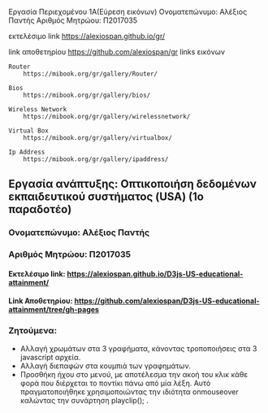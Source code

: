 Εργασία Περιεχομένου 1Α(Εύρεση εικόνων)
Ονοματεπώνυμο: Αλέξιος Παντής
Αριθμός Μητρώου: Π2017035

εκτελέσιμο link https://alexiospan.github.io/gr/

link αποθετηρίου https://github.com/alexiospan/gr
links εικόνων

    Router
        https://mibook.org/gr/gallery/Router/

    Bios
        https://mibook.org/gr/gallery/bios/

    Wireless Network
        https://mibook.org/gr/gallery/wirelessnetwork/

    Virtual Box
        https://mibook.org/gr/gallery/virtualbox/

    Ip Address
        https://mibook.org/gr/gallery/ipaddress/


## Εργασία ανάπτυξης: Οπτικοποιήση δεδομένων εκπαιδευτικού συστήματος (USA) (1ο παραδοτέο)
### Ονοματεπώνυμο: Αλέξιος Παντής
### Αριθμός Μητρώου: Π2017035
#### Εκτελέσιμο link: https://alexiospan.github.io/D3js-US-educational-attainment/
#### Link Αποθετηρίου: https://github.com/alexiospan/D3js-US-educational-attainment/tree/gh-pages
### Ζητούμενα:
- Αλλαγή χρωμάτων στα 3 γραφήματα, κάνοντας τροποποιήσεις στα 3 javascript αρχεία.
- Αλλαγή διεπαφών στα κουμπιά των γραφημάτων.
- Προσθήκη ήχου στο μενού, με αποτέλεσμα την ακοή του κλικ κάθε φορά που διέρχεται το ποντίκι πάνω από μία λέξη. Αυτό πραγματοποιήθηκε χρησιμοποιώντας την ιδιότητα onmouseover καλώντας την συνάρτηση playclip(); .
